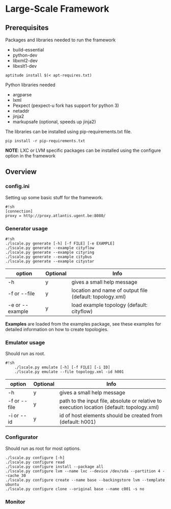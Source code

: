 # Large-Scale Framework

## Prerequisites

Packages and libraries needed to run the framework

* build-essential
* python-dev
* libxml2-dev
* libxslt1-dev


```
aptitude install $(< apt-requires.txt)
```
Python libraries needed

* argparse
* lxml
* Pexpect (pexpect-u fork has support for python 3)
* netaddr
* jinja2
* markupsafe (optional, speeds up jinja2)

The libraries can be installed using pip-requirements.txt file.

```
pip install -r pip-requirements.txt
```

**NOTE**: LXC or LVM  specific packages can be installed using the configure option in the framework

## Overview

### config.ini
Setting up some basic stuff for the framework.

```
#!sh
[connection]
proxy = http://proxy.atlantis.ugent.be:8080/
```

### Generator usage


```
#!sh
./lscale.py generate [-h] [-f FILE] [-e EXAMPLE]
./lscale.py generate --example cityflow
./lscale.py generate --example cityring
./lscale.py generate --example citybus
./lscale.py generate --example citystar
```

| option          | Optional | Info                                                     |
| --------------- | -------- | -------------------------------------------------------- |
| -h              | y        | gives a small help message                               |
| -f or --file    | y        | location and name of output file (default: topology.xml) |
| -e or --example | y        | load example topology (default: cityflow)                |

**Examples** are loaded from the examples package, see these examples for detailed information on how to create topologies.


### Emulator usage

Should run as root.

```
#!sh
    ./lscale.py emulate [-h] [-f FILE] [-i ID]
    ./lscale.py emulate --file topology.xml -id h001
```

| option          | Optional | Info                                                       |
| --------------- | -------- | ---------------------------------------------------------- |
| -h              | y        | gives a small help message                                 |
| -f or --file    | y        | path to the input file, absolute or relative to execution location (default: topology.xml)    |
| -i or --id      | y        | id of host elements should be created from (default: h001) |


### Configurator
Should run as root for most options.
```
./lscale.py configure [-h]
./lscale.py configure read
./lscale.py configure install --package all
./lscale.py configure lvm --name lxc --device /dev/sda --partition 4 --cache 30
./lscale.py configure create --name base --backingstore lvm --template ubuntu 
./lscale.py configure clone --original base --name c001 -s no
```

### Monitor
